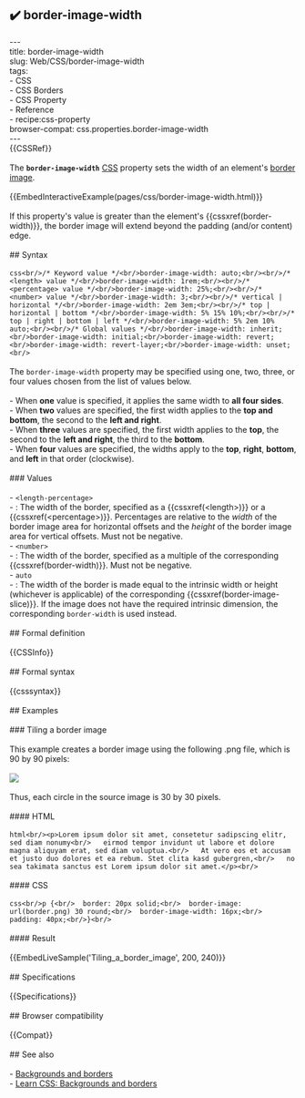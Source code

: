 ## ✔️ border-image-width 
 ---<br/>title: border-image-width<br/>slug: Web/CSS/border-image-width<br/>tags:<br/>  - CSS<br/>  - CSS Borders<br/>  - CSS Property<br/>  - Reference<br/>  - recipe:css-property<br/>browser-compat: css.properties.border-image-width<br/>---<br/>{{CSSRef}}<br/><br/>The **`border-image-width`** [CSS](/en-US/docs/Web/CSS) property sets the width of an element's [border image](/en-US/docs/Web/CSS/border-image).<br/><br/>{{EmbedInteractiveExample(pages/css/border-image-width.html)}}<br/><br/>If this property's value is greater than the element's {{cssxref(border-width)}}, the border image will extend beyond the padding (and/or content) edge.<br/><br/>## Syntax<br/><br/>```css<br/>/* Keyword value */<br/>border-image-width: auto;<br/><br/>/* <length> value */<br/>border-image-width: 1rem;<br/><br/>/* <percentage> value */<br/>border-image-width: 25%;<br/><br/>/* <number> value */<br/>border-image-width: 3;<br/><br/>/* vertical | horizontal */<br/>border-image-width: 2em 3em;<br/><br/>/* top | horizontal | bottom */<br/>border-image-width: 5% 15% 10%;<br/><br/>/* top | right | bottom | left */<br/>border-image-width: 5% 2em 10% auto;<br/><br/>/* Global values */<br/>border-image-width: inherit;<br/>border-image-width: initial;<br/>border-image-width: revert;<br/>border-image-width: revert-layer;<br/>border-image-width: unset;<br/>```<br/><br/>The `border-image-width` property may be specified using one, two, three, or four values chosen from the list of values below.<br/><br/>- When **one** value is specified, it applies the same width to **all four sides**.<br/>- When **two** values are specified, the first width applies to the **top and bottom**, the second to the **left and right**.<br/>- When **three** values are specified, the first width applies to the **top**, the second to the **left and right**, the third to the **bottom**.<br/>- When **four** values are specified, the widths apply to the **top**, **right**, **bottom**, and **left** in that order (clockwise).<br/><br/>### Values<br/><br/>- `<length-percentage>`<br/>  - : The width of the border, specified as a {{cssxref(&lt;length&gt;)}} or a {{cssxref(&lt;percentage&gt;)}}. Percentages are relative to the _width_ of the border image area for horizontal offsets and the _height_ of the border image area for vertical offsets. Must not be negative.<br/>- `<number>`<br/>  - : The width of the border, specified as a multiple of the corresponding {{cssxref(border-width)}}. Must not be negative.<br/>- `auto`<br/>  - : The width of the border is made equal to the intrinsic width or height (whichever is applicable) of the corresponding {{cssxref(border-image-slice)}}. If the image does not have the required intrinsic dimension, the corresponding `border-width` is used instead.<br/><br/>## Formal definition<br/><br/>{{CSSInfo}}<br/><br/>## Formal syntax<br/><br/>{{csssyntax}}<br/><br/>## Examples<br/><br/>### Tiling a border image<br/><br/>This example creates a border image using the following .png file, which is 90 by 90 pixels:<br/><br/>![](border.png)<br/><br/>Thus, each circle in the source image is 30 by 30 pixels.<br/><br/>#### HTML<br/><br/>```html<br/><p>Lorem ipsum dolor sit amet, consetetur sadipscing elitr, sed diam nonumy<br/>   eirmod tempor invidunt ut labore et dolore magna aliquyam erat, sed diam voluptua.<br/>   At vero eos et accusam et justo duo dolores et ea rebum. Stet clita kasd gubergren,<br/>   no sea takimata sanctus est Lorem ipsum dolor sit amet.</p><br/>```<br/><br/>#### CSS<br/><br/>```css<br/>p {<br/>  border: 20px solid;<br/>  border-image: url(border.png) 30 round;<br/>  border-image-width: 16px;<br/>  padding: 40px;<br/>}<br/>```<br/><br/>#### Result<br/><br/>{{EmbedLiveSample('Tiling_a_border_image', 200, 240)}}<br/><br/>## Specifications<br/><br/>{{Specifications}}<br/><br/>## Browser compatibility<br/><br/>{{Compat}}<br/><br/>## See also<br/><br/>- [Backgrounds and borders](/en-US/docs/Web/CSS/CSS_Backgrounds_and_Borders)<br/>- [Learn CSS: Backgrounds and borders](/en-US/docs/Learn/CSS/Building_blocks/Backgrounds_and_borders)<br/>